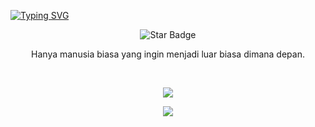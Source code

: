 [![Typing SVG](https://readme-typing-svg.demolab.com/?lines=Hello+My+Name+Is+Can+Pedia;I'am+a+Human)](https://git.io/typing-svg)

<div align="center">
<img src="https://img.shields.io/static/v1?label=%F0%9F%8C%9F&message=Let's%20Make%20It%20Work!&style=style=flat&color=8A2BE2" alt="Star Badge"/>

<br/>
  
<p align="center">
  Hanya manusia biasa yang ingin menjadi luar biasa dimana depan.
</p>

<br/>
<div align="center">

<img src="https://telegra.ph/file 4/8c7c77fc83250f4f386fd.jpg" /></div>
<div align="center">
  <a href="https://github.com/CanPedia">
    <img src="https://skillicons.dev/icons?i=js,html,css,c,discord,github,ai,java,linkedin,mysql,nodejs,ps,php,pr,py,stackoverflow,twitter,vscode,codepen,wordpress" />
  </a>
</div>

